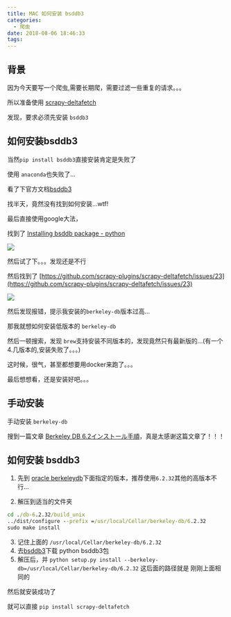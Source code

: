```yaml
---
title: MAC 如何安装 bsddb3
categories:
  - 爬虫
date: 2018-08-06 18:46:33
tags:
---
```


## 背景

因为今天要写一个爬虫,需要长期爬，需要过滤一些重复的请求。。。

所以准备使用 [scrapy-deltafetch](https://github.com/scrapy-plugins/scrapy-deltafetch)

发现，要求必须先安装 `bsddb3`

## 如何安装bsddb3


当然`pip install bsddb3`直接安装肯定是失败了

使用 `anaconda`也失败了...

看了下官方文档[bsddb3](https://pypi.org/project/bsddb3/)

找半天，竟然没有找到如何安装...wtf!

最后直接使用google大法，

找到了 [Installing bsddb package - python](https://stackoverflow.com/questions/16003224/installing-bsddb-package-python)

![](http://ww1.sinaimg.cn/large/cfc08357gy1fu06gauh63j215m0ggdil.jpg)

然后试了下。。。发现还是不行

然后找到了 [https://github.com/scrapy-plugins/scrapy-deltafetch/issues/23](https://github.com/scrapy-plugins/scrapy-deltafetch/issues/23)

![](http://ww1.sinaimg.cn/large/cfc08357gy1fu06id86xvj211q0ss79e.jpg)

然后发现报错，提示我安装的`berkeley-db`版本过高...

那我就想如何安装低版本的 `berkeley-db`

然后一顿搜索，发现 `brew`支持安装不同版本的，发现竟然只有最新版的...(有一个4.几版本的,安装失败了。。。)

这时候，很气，甚至都想要用docker来跑了。。。

最后想想看，还是安装好吧。。。
## 手动安装

手动安装 `berkeley-db`

搜到一篇文章 [Berkeley DB 6.2インストール手順](https://qiita.com/kuranosuke-h/items/5f47573814fbfdd8d786)，真是太感谢这篇文章了！！！
## 如何安装 bsddb3
1. 先到 [oracle berkeleydb](http://www.oracle.com/technetwork/database/database-technologies/berkeleydb/downloads/index.html)下面指定的版本，推荐使用`6.2.32`其他的高版本不行...

2. 解压到适当的文件夹
```cmd
cd ./db-6.2.32/build_unix
../dist/configure --prefix =/usr/local/Cellar/berkeley-db/6.2.32
sudo make install
```
3. 记住上面的 `/usr/local/Cellar/berkeley-db/6.2.32`
4. 去[bsddb3](https://pypi.org/project/bsddb3/#files)下载 python bsddb3包
5. 解压后，并 `python setup.py install --berkeley-db=/usr/local/Cellar/berkeley-db/6.2.32`
  这后面的路径就是 刚刚上面相同的

然后就安装成功了

就可以直接 `pip install scrapy-deltafetch` 